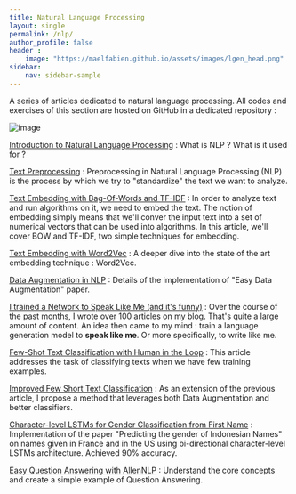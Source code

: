 ```yaml
---
title: Natural Language Processing
layout: single
permalink: /nlp/
author_profile: false
header :
    image: "https://maelfabien.github.io/assets/images/lgen_head.png"
sidebar:
    nav: sidebar-sample
---
```


A series of articles dedicated to natural language processing. All codes and exercises of this section are hosted on GitHub in a dedicated repository :

<div class="github-card" data-github="maelfabien/Machine_Learning_Tutorials" data-width="100%" data-height="" data-theme="default"></div>
<script src="//cdn.jsdelivr.net/github-cards/latest/widget.js"></script>

![image](https://maelfabien.github.io/assets/images/nlp_head.jpg)

[Introduction to Natural Language Processing](https://maelfabien.github.io/machinelearning/NLP_0/) : What is NLP ? What is it used for ?

[Text Preprocessing](https://maelfabien.github.io/machinelearning/NLP_1/) : Preprocessing in Natural Language Processing (NLP) is the process by which we try to "standardize" the text we want to analyze.

[Text Embedding with Bag-Of-Words and TF-IDF](https://maelfabien.github.io/machinelearning/NLP_2/) : In order to analyze text and run algorithms on it, we need to embed the text. The notion of embedding simply means that we'll conver the input text into a set of numerical vectors that can be used into algorithms. In this article, we'll cover BOW and TF-IDF, two simple techniques for embedding.

[Text Embedding with Word2Vec](https://maelfabien.github.io/machinelearning/NLP_3/) : A deeper dive into the state of the art embedding technique : Word2Vec.

[Data Augmentation in NLP](https://maelfabien.github.io/machinelearning/NLP_8/) : Details of the implementation of "Easy Data Augmentation" paper.

[I trained a Network to Speak Like Me (and it's funny)](https://maelfabien.github.io/machinelearning/NLP_4/) : Over the course of the past months, I wrote over 100 articles on my blog. That's quite a large amount of content. An idea then came to my mind : train a language generation model to **speak like me**. Or more specifically, to write like me.

[Few-Shot Text Classification with Human in the Loop](https://maelfabien.github.io/machinelearning/NLP_5/) : This article addresses the task of classifying texts when we have few training examples.

[Improved Few Short Text Classification](https://maelfabien.github.io/machinelearning/NLP_6/) : As an extension of the previous article, I propose a method that leverages both Data Augmentation and better classifiers.

[Character-level LSTMs for Gender Classification from First Name](https://maelfabien.github.io/machinelearning/NLP_7/) : Implementation of the paper "Predicting the gender of Indonesian Names" on names given in France and in the US using bi-directional character-level LSTMs architecture. Achieved 90% accuracy.

[Easy Question Answering with AllenNLP](https://maelfabien.github.io/machinelearning/NLP_9/) : Understand the core concepts and create a simple example of Question Answering.

<script type="text/javascript" src="//downloads.mailchimp.com/js/signup-forms/popup/unique-methods/embed.js" data-dojo-config="usePlainJson: true, isDebug: false"></script><script type="text/javascript">window.dojoRequire(["mojo/signup-forms/Loader"], function(L) { L.start({"baseUrl":"mc.us3.list-manage.com","uuid":"c76a8e2ec2bd989affb9a074f","lid":"4646542adb","uniqueMethods":true}) })</script>
